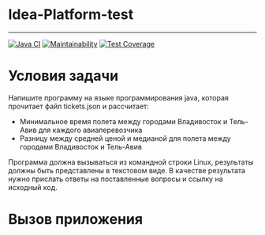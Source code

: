# Idea-Platform-test

------

[![Java CI](https://github.com/devbulygin/Idea-Platform-test/actions/workflows/main.yaml/badge.svg)](https://github.com/devbulygin/Idea-Platform-test/actions/workflows/main.yaml)
[![Maintainability](https://api.codeclimate.com/v1/badges/2f7001e1394a05f604f7/maintainability)](https://codeclimate.com/github/devbulygin/Idea-Platform-test/maintainability)
[![Test Coverage](https://api.codeclimate.com/v1/badges/2f7001e1394a05f604f7/test_coverage)](https://codeclimate.com/github/devbulygin/Idea-Platform-test/test_coverage)

# Условия задачи

Напишите программу на языке программирования java, которая прочитает файл tickets.json и рассчитает:
- Минимальное время полета между городами Владивосток и Тель-Авив для каждого авиаперевозчика
- Разницу между средней ценой и медианой для полета между городами Владивосток и Тель-Авив

Программа должна вызываться из командной строки Linux, результаты должны быть представлены в текстовом виде.
В качестве результата нужно прислать ответы на поставленные вопросы и ссылку на исходный код.

# Вызов приложения




